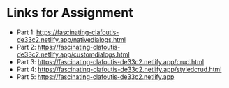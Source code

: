 # Links for Assignment
- Part 1: https://fascinating-clafoutis-de33c2.netlify.app/nativedialogs.html
- Part 2: https://fascinating-clafoutis-de33c2.netlify.app/customdialogs.html
- Part 3: https://fascinating-clafoutis-de33c2.netlify.app/crud.html
- Part 4: https://fascinating-clafoutis-de33c2.netlify.app/styledcrud.html
- Part 5: https://fascinating-clafoutis-de33c2.netlify.app